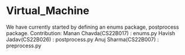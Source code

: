 # Virtual_Machine

We have currently started by defining an enums package, postprocess package.
Contribution:
Manan Chavda(CS22B017) : enums.py
Havish Jadav(CS22B026) : postprocess.py
Anuj Sharma(CS22B007) : preprocess.py

